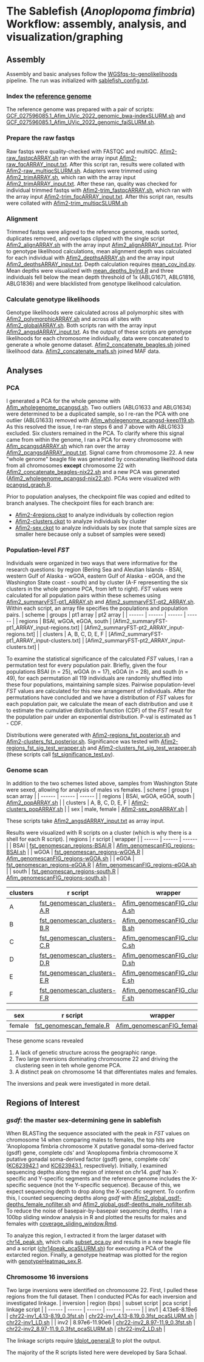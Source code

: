 # The Sablefish (_Anoplopoma fimbria_) Workflow:  assembly, analysis, and visualization/graphing

## Assembly
Assembly and basic analyses follow the [WGSfqs-to-genolikelihoods](https://github.com/letimm/WGSfqs-to-genolikelihoods) pipeline. The run was initialized with [sablefish_config.txt](https://github.com/letimm/sablefish_lcWGS/blob/main/scripts/sablefish_config.txt).

### Index the [reference genome](https://ftp.ncbi.nlm.nih.gov/genomes/all/GCF/027/596/085/GCF_027596085.1_Afim_UVic_2022/GCF_027596085.1_Afim_UVic_2022_genomic.fna.gz)
The reference genome was prepared with a pair of scripts: [GCF_027596085.1_Afim_UVic_2022_genomic_bwa-indexSLURM.sh](https://github.com/letimm/sablefish_lcWGS/blob/main/scripts/GCF_027596085.1_Afim_UVic_2022_genomic_bwa-indexSLURM.sh) and [GCF_027596085.1_Afim_UVic_2022_genomic_faiSLURM.sh](https://github.com/letimm/sablefish_lcWGS/blob/main/scripts/GCF_027596085.1_Afim_UVic_2022_genomic_faiSLURM.sh).

### Prepare the raw fastqs
Raw fastqs were quality-checked with FASTQC and multiQC. [Afim2-raw_fastqcARRAY.sh](https://github.com/letimm/sablefish_lcWGS/blob/main/scripts/Afim2-raw_fastqcARRAY.sh) ran with the array input [Afim2-raw_fqcARRAY_input.txt](https://github.com/letimm/sablefish_lcWGS/blob/main/scripts/Afim2-raw_fqcARRAY_input.txt).
After this script ran, results were collated with [Afim2-raw_multiqcSLURM.sh](https://github.com/letimm/sablefish_lcWGS/blob/main/scripts/Afim2-raw_multiqcSLURM.sh).
Adapters were trimmed using [Afim2_trimARRAY.sh](https://github.com/letimm/sablefish_lcWGS/blob/main/scripts/Afim2_trimARRAY.sh), which ran with the array input [Afim2_trimARRAY_input.txt](https://github.com/letimm/sablefish_lcWGS/blob/main/scripts/Afim2_trimARRAY_input.txt).
After these ran, quality was checked for individual trimmed fastqs with [Afim2-trim_fastqcARRAY.sh](https://github.com/letimm/sablefish_lcWGS/blob/main/scripts/Afim2-trim_fastqcARRAY.sh), which ran with the array input [Afim2-trim_fqcARRAY_input.txt](https://github.com/letimm/sablefish_lcWGS/blob/main/scripts/Afim2-trim_fqcARRAY_input.txt).
After this script ran, results were collated with [Afim2-trim_multiqcSLURM.sh](https://github.com/letimm/sablefish_lcWGS/blob/main/scripts/Afim2-trim_multiqcSLURM.sh)

### Alignment
Trimmed fastqs were aligned to the reference genome, reads sorted, duplicates removed, and overlaps clipped with the single script [Afim2_alignARRAY.sh](https://github.com/letimm/sablefish_lcWGS/blob/main/scripts/Afim2_alignARRAY.sh) with the array input [Afim2_alignARRAY_input.txt](https://github.com/letimm/sablefish_lcWGS/blob/main/scripts/Afim2_alignARRAY_input.txt).
Prior to genotype likelihood calculations, mean alignment depth was calculated for each individual with [Afim2_depthsARRAY.sh](https://github.com/letimm/sablefish_lcWGS/blob/main/scripts/Afim2_depthsARRAY.sh) and the array input [Afim2_depthsARRAY_input.txt](https://github.com/letimm/sablefish_lcWGS/blob/main/scripts/Afim2_depthsARRAY_input.txt). Depth calculation requires [mean_cov_ind.py](https://github.com/letimm/WGSfqs-to-genolikelihoods/blob/main/mean_cov_ind.py).
Mean depths were visualized with [mean_depths_byInd.R](https://github.com/letimm/sablefish_lcWGS/blob/main/scripts/mean_depths_byInd.R) and three individuals fell below the mean depth threshold of 1x (ABLG1671, ABLG1816, ABLG1836) and were blacklisted from genotype likelihood calculation.

### Calculate genotype likelihoods
Genotype likelihoods were calculated across all polymorphic sites with [Afim2_polymorphicARRAY.sh](https://github.com/letimm/sablefish_lcWGS/blob/main/scripts/Afim2_polymorphicARRAY.sh) and across all sites with [Afim2_globalARRAY.sh](https://github.com/letimm/sablefish_lcWGS/blob/main/scripts/Afim2_globalARRAY.sh). Both scripts ran with the array input [Afim2_angsdARRAY_input.txt](https://github.com/letimm/sablefish_lcWGS/blob/main/scripts/Afim2_angsdARRAY_input.txt).
As the output of these scripts are genotype likelihoods for each chromosome individually, data were concatenated to generate a whole genome dataset. [Afim2_concatenate_beagles.sh](https://github.com/letimm/sablefish_lcWGS/blob/main/scripts/Afim2_concatenate_beagles.sh) joined likelihood data.
[Afim2_concatenate_mafs.sh](https://github.com/letimm/sablefish_lcWGS/blob/main/scripts/Afim2_concatenate_mafs.sh) joined MAF data.

## Analyses
### PCA
I generated a PCA for the whole genome with [Afim_wholegenome_pcangsd.sh](https://github.com/letimm/sablefish_lcWGS/blob/main/scripts/Afim_wholegenome_pcangsd.sh). Two outliers (ABLG1633 and ABLG1634) were determined to be a duplicated sample, so I re-ran the PCA with one outlier (ABLG1633) removed with [Afim_wholegenome_pcangsd-keep119.sh](https://github.com/letimm/sablefish_lcWGS/blob/main/scripts/Afim_wholegenome_pcangsd-keep119.sh). As this resolved the issue, I re-ran steps 6 and 7 above with ABLG1633 excluded.
Six clusters remained in the PCA. To clarify where this signal came from within the genome, I ran a PCA for every chromosome with [Afim_pcangsdARRAY.sh](https://github.com/letimm/sablefish_lcWGS/blob/main/scripts/Afim2_pcangsdARRAY.sh) which ran over the array [Afim2_pcangsdARRAY_input.txt](https://github.com/letimm/sablefish_lcWGS/blob/main/scripts/Afim2_pcangsdARRAY_input.txt).
Signal came from chromosome 22. A new "whole genome" beagle file was generated by concatenating likelihood data from all chromosomes **except** chromosome 22 with [Afim2_concatenate_beagles-nix22.sh](https://github.com/letimm/sablefish_lcWGS/blob/main/scripts/Afim2_concatenate_beagles-nix22.sh) and a new PCA was generated ([Afim2_wholegenome_pcangsd-nix22.sh](https://github.com/letimm/sablefish_lcWGS/blob/main/scripts/Afim2_wholegenome_pcangsd-nix22.sh)).
PCAs were visualized with [pcangsd_graph.R](https://github.com/letimm/sablefish_lcWGS/blob/main/plotting/pcangsd_graph.R).

Prior to population analyses, the checkpoint file was copied and edited to branch analyses. The checkpoint files for each branch are:
- [Afim2-4regions.ckpt](https://github.com/letimm/sablefish_lcWGS/blob/main/scripts/Afim2-4regions.ckpt) to analyze individuals by collection region
- [Afim2-clusters.ckpt](https://github.com/letimm/sablefish_lcWGS/blob/main/scripts/Afim2-clusters.ckpt) to analyze individuals by cluster
- [Afim2-sex.ckpt](https://github.com/letimm/sablefish_lcWGS/blob/main/scripts/Afim2-sex.ckpt) to analyze individuals by sex (note that sample sizes are smaller here because only a subset of samples were sexed)

### Population-level _FST_
Individuals were organized in two ways that were informative for the research questions: by region (Bering Sea and Aleutian Islands - BSAI, western Gulf of Alaska - wGOA, eastern Gulf of Alaska - eGOA, and the Washington State coast - south) and by cluster (A-F representing the six clusters in the whole genome PCA, from left to right).
_FST_ values were calculated for all population pairs within these schemes using [Afim2_summaryFST-pt1_ARRAY.sh](https://github.com/letimm/sablefish_lcWGS/blob/main/scripts/Afim2_summaryFST-pt1_ARRAY.sh) and [Afim2_summaryFST-pt2_ARRAY.sh](https://github.com/letimm/sablefish_lcWGS/blob/main/scripts/Afim2_summaryFST-pt2_ARRAY.sh). 
Within each script, an array file specifies the populations and population pairs.
| scheme | groups | pt1 array | pt2 array |
| ------ | ------ | ------ | ------ |
| regions | BSAI, wGOA, eGOA, south | [Afim2_summaryFST-pt1_ARRAY_input-regions.txt] | [Afim2_summaryFST-pt2_ARRAY_input-regions.txt] |
| clusters | A, B, C, D, E, F | [Afim2_summaryFST-pt1_ARRAY_input-clusters.txt] | [Afim2_summaryFST-pt2_ARRAY_input-clusters.txt] |

To examine the statistical significance of the calculated _FST_ values, I ran a permutation test for every population pair. Briefly, given the four populations BSAI (n = 25), wGOA (n = 17), eGOA (n = 28), and south (n = 49), for each permutation all 119 individuals are randomly shuffled into these four populations, maintaining sample sizes. Pairwise population-level _FST_ values are calculated for this new arrangement of individuals. After the permutations have concluded and we have a distribution of _FST_ values for each population pair, we calculate the mean of each distribution and use it to estimate the cumulative distribution function (CDF) of the _FST_ result for the population pair under an exponential distribution. P-val is estimated as 1 - CDF.

Distributions were generated with [Afim2-regions_fst_posterior.sh](https://github.com/letimm/sablefish_lcWGS/blob/main/scripts/Afim2-regions_fst_posterior.sh) and [Afim2-clusters_fst_posterior.sh](https://github.com/letimm/sablefish_lcWGS/blob/main/scripts/Afim2-clusters_fst_posterior.sh).
Significance was tested with [Afim2-regions_fst_sig_test_wrapper.sh](https://github.com/letimm/sablefish_lcWGS/blob/main/scripts/Afim2-regions_fst_sig_test_wrapper.sh) and [Afim2-clusters_fst_sig_test_wrapper.sh](https://github.com/letimm/sablefish_lcWGS/blob/main/scripts/Afim2-clusters_fst_sig_test_wrapper.sh) (these scripts call [fst_significance_test.py](https://github.com/letimm/WGSfqs-to-genolikelihoods/blob/main/fst_significance_test.py)).

### Genome scan
In addition to the two schemes listed above, samples from Washington State were sexed, allowing for analysis of males vs females.
| scheme | groups | scan array |
| ------ | ------ | ------ |
| regions | BSAI, wGOA, eGOA, south | [Afim2_popARRAY.sh] |
| clusters | A, B, C, D, E, F | [Afim2-clusters_popARRAY.sh] |
| sex | male, female | [Afim2-sex_popARRAY.sh] |

These scripts take [Afim2_angsdARRAY_input.txt](https://github.com/letimm/sablefish_lcWGS/blob/main/scripts/Afim2_angsdARRAY_input.txt) as array input.

Results were visualized with R scripts on a cluster (which is why there is a shell for each R script).
| regions | r script | wrapper |
| ------ | ------ | ------ |
| BSAI | [fst_genomescan_regions-BSAI.R] | [Afim_genomescanFIG_regions-BSAI.sh] |
| wGOA | [fst_genomescan_regions-wGOA.R] | [Afim_genomescanFIG_regions-wGOA.sh] |
| eGOA | [fst_genomescan_regions-eGOA.R] | [Afim_genomescanFIG_regions-eGOA.sh] |
| south | [fst_genomescan_regions-south.R] | [Afim_genomescanFIG_regions-south.sh] |

| clusters | r script | wrapper |
| ------ | ------ | ------ |
| A | [fst_genomescan_clusters-A.R] | [Afim_genomescanFIG_clusters-A.sh] |
| B | [fst_genomescan_clusters-B.R] | [Afim_genomescanFIG_clusters-B.sh] |
| C | [fst_genomescan_clusters-C.R] | [Afim_genomescanFIG_clusters-C.sh] |
| D | [fst_genomescan_clusters-D.R] | [Afim_genomescanFIG_clusters-D.sh] |
| E | [fst_genomescan_clusters-E.R] | [Afim_genomescanFIG_clusters-E.sh] |
| F | [fst_genomescan_clusters-F.R] | [Afim_genomescanFIG_clusters-F.sh] |

| sex | r script | wrapper |
| ------ | ------ | ------ |
| female | [fst_genomescan_female.R] | [Afim_genomescanFIG_female.sh] |

These genome scans revealed
1) A lack of genetic structure across the geographic range.
2) Two large inversions dominating chromosome 22 and driving the clustering seen in teh whole genome PCA.
3) A distinct peak on chromosome 14 that differentiates males and females.

The inversions and peak were investigated in more detail.

## Regions of Interest
### _gsdf_: the master sex-determining gene in sablefish
When BLASTing the sequence associated with the peak in _FST_ values on chromosome 14 when comparing males to females, the top hits are 'Anoplopoma fimbria chromosome X putative gonadal soma-derived factor (gsdf) gene, complete cds' and 'Anoplopoma fimbria chromosome X putative gonadal soma-derived factor (gsdf) gene, complete cds' ([KC623942.1](https://www.ncbi.nlm.nih.gov/nuccore/KC623942.1) and [KC623943.1](https://www.ncbi.nlm.nih.gov/nuccore/KC623943.1), respectively).
Initially, I examined sequencing depths along the region of interest on chr14. _gsdf_ has X-specific and Y-specific segments and the reference genome includes the X-specific sequence (not the Y-specific sequence). Because of this, we expect sequencing depth to drop along the X-specific segment. To confirm this, I counted sequencing depths along _gsdf_ with [Afim2_global_gsdf-depths_female_nofilter.sh](https://github.com/letimm/sablefish_lcWGS/blob/main/scripts/Afim2_global_gsdf-depths_female_nofilter.sh) and [Afim2_global_gsdf-depths_male_nofilter.sh](https://github.com/letimm/sablefish_lcWGS/blob/main/scripts/Afim2_global_gsdf-depths_male_nofilter.sh). To reduce the noise of basepair-by-basepair sequencing depths, I ran a 100bp sliding window analysis in R and plotted the results for males and females with [coverage_sliding_window.Rmd](https://github.com/letimm/sablefish_lcWGS/blob/main/plotting/coverage_sliding_window.Rmd).

To analyze this region, I extracted it from the larger dataset with [chr14_peak.sh](https://github.com/letimm/sablefish_lcWGS/blob/main/scripts/chr14-peak.sh), which calls [subset_pca.py](https://github.com/letimm/WGSfqs-to-genolikelihoods/blob/main/subset_pca.py) and results in a new beagle file and a script ([chr14peak_pcaSLURM.sh](https://github.com/letimm/sablefish_lcWGS/blob/main/scripts/chr14peak_pcaSLURM.sh)) for executing a PCA of the extarcted region.
Finally, a genotype heatmap was plotted for the region with [genotypeHeatmap_sex.R](https://github.com/letimm/sablefish_lcWGS/blob/main/plotting/genotypeHeatmap_sex.R).

### Chromosome 16 inversions
Two large inversions were identified on chromosome 22.
First, I pulled these regions from the full dataset. Then I conducted PCAs for each inversion and investigated linkage.
| inversion | region (bps) | subset script | pca script | linkage script |
| ------ | ------ | ------ | ------ | ------ |
| inv1 | 4.13e6-8.19e6 | [chr22-inv1_4.13-8.19_0.3fst.sh] | [chr22-inv1_4.13-8.19_0.3fst_pcaSLURM.sh] | [chr22-inv1_LD.sh] |
| inv2 | 8.97e6-11.90e6 | [chr22-inv2_8.97-11.9_0.3fst.sh] | [chr22-inv2_8.97-11.9_0.3fst_pcaSLURM.sh] | [chr22-inv2_LD.sh] |

The linkage scripts require [ldplot_general.R](https://github.com/letimm/sablefish_lcWGS/blob/main/plotting/ldplot_general.R) to plot the output.

The majority of the R scripts listed here were developed by Sara Schaal.

[Afim2-regions_summaryFST-pt1_ARRAY_input.txt]: <https://github.com/letimm/sablefish_lcWGS/blob/main/scripts/Afim2-4regions_summaryFST-pt1_ARRAY_input.txt>
[Afim2-regions_summaryFST-pt2_ARRAY_input.txt]: <https://github.com/letimm/sablefish_lcWGS/blob/main/scripts/Afim2-4regions_summaryFST-pt2_ARRAY_input.txt>
[Afim2-clusters_summaryFST-pt1_ARRAY_input.txt]: <https://github.com/letimm/sablefish_lcWGS/blob/main/scripts/Afim2-clusters_summaryFST-pt1_ARRAY_input.txt>
[Afim2-clusters_summaryFST-pt2_ARRAY_input.txt]: <https://github.com/letimm/sablefish_lcWGS/blob/main/scripts/Afim2-clusters_summaryFST-pt2_ARRAY_input.txt>

[Afim2_popARRAY.sh]:
<https://github.com/letimm/sablefish_lcWGS/blob/main/scripts/Afim2_popARRAY.sh>
[Afim2-clusters_popARRAY.sh]: <https://github.com/letimm/sablefish_lcWGS/blob/main/scripts/Afim2-clusters_popARRAY.sh>
[Afim2-sex_popARRAY.sh]:
<https://github.com/letimm/sablefish_lcWGS/blob/main/scripts/Afim2-sex_popARRAY.sh>

[fst_genomescan_regions-BSAI.R]: <https://github.com/letimm/sablefish_lcWGS/blob/main/plotting/fst_genomescan_regions-BSAI.R>
[fst_genomescan_regions-wGOA.R]: <https://github.com/letimm/sablefish_lcWGS/blob/main/plotting/fst_genomescan_regions-wGOA.R>
[fst_genomescan_regions-eGOA.R]: <https://github.com/letimm/sablefish_lcWGS/blob/main/plotting/fst_genomescan_regions-eGOA.R>
[fst_genomescan_regions-south.R]: <https://github.com/letimm/sablefish_lcWGS/blob/main/plotting/fst_genomescan_regions-south.R>
[Afim_genomescanFIG_regions-BSAI.sh]: <https://github.com/letimm/sablefish_lcWGS/blob/main/plotting/Afim_genomescanFIG_regions-BSAI.sh>
[Afim_genomescanFIG_regions-wGOA.sh]: <https://github.com/letimm/sablefish_lcWGS/blob/main/plotting/Afim_genomescanFIG_regions-wGOA.sh>
[Afim_genomescanFIG_regions-eGOA.sh]: <https://github.com/letimm/sablefish_lcWGS/blob/main/plotting/Afim_genomescanFIG_regions-eGOA.sh>
[Afim_genomescanFIG_regions-south.sh]: <https://github.com/letimm/sablefish_lcWGS/blob/main/plotting/Afim_genomescanFIG_regions-south.sh>

[fst_genomescan_clusters-A.R]: <https://github.com/letimm/sablefish_lcWGS/blob/main/plotting/fst_genomescan_clusters-A.R>
[fst_genomescan_clusters-B.R]: <https://github.com/letimm/sablefish_lcWGS/blob/main/plotting/fst_genomescan_clusters-B.R>
[fst_genomescan_clusters-C.R]: <https://github.com/letimm/sablefish_lcWGS/blob/main/plotting/fst_genomescan_clusters-C.R>
[fst_genomescan_clusters-D.R]: <https://github.com/letimm/sablefish_lcWGS/blob/main/plotting/fst_genomescan_clusters-D.R>
[fst_genomescan_clusters-E.R]: <https://github.com/letimm/sablefish_lcWGS/blob/main/plotting/fst_genomescan_clusters-E.R>
[fst_genomescan_clusters-F.R]: <https://github.com/letimm/sablefish_lcWGS/blob/main/plotting/fst_genomescan_clusters-F.R>
[Afim_genomescanFIG_clusters-A.sh]: <https://github.com/letimm/sablefish_lcWGS/blob/main/plotting/Afim_genomescanFIG_clusters-A.sh>
[Afim_genomescanFIG_clusters-B.sh]: <https://github.com/letimm/sablefish_lcWGS/blob/main/plotting/Afim_genomescanFIG_clusters-B.sh>
[Afim_genomescanFIG_clusters-C.sh]: <https://github.com/letimm/sablefish_lcWGS/blob/main/plotting/Afim_genomescanFIG_clusters-C.sh>
[Afim_genomescanFIG_clusters-D.sh]: <https://github.com/letimm/sablefish_lcWGS/blob/main/plotting/Afim_genomescanFIG_clusters-D.sh>
[Afim_genomescanFIG_clusters-E.sh]: <https://github.com/letimm/sablefish_lcWGS/blob/main/plotting/Afim_genomescanFIG_clusters-E.sh>
[Afim_genomescanFIG_clusters-F.sh]: <https://github.com/letimm/sablefish_lcWGS/blob/main/plotting/Afim_genomescanFIG_clusters-F.sh>

[fst_genomescan_female.R]: <https://github.com/letimm/sablefish_lcWGS/blob/main/plotting/fst_genomescan_female.R>
[Afim_genomescanFIG_female.sh]: <https://github.com/letimm/sablefish_lcWGS/blob/main/plotting/Afim_genomescanFIG_female.sh>

[chr22-inv1_4.13-8.19_0.3fst.sh]: <https://github.com/letimm/sablefish_lcWGS/blob/main/scripts/chr22-inv1_4.13-8.19_0.3fst.sh>
[chr22-inv2_8.97-11.9_0.3fst.sh]: <https://github.com/letimm/sablefish_lcWGS/blob/main/scripts/chr22-inv2_8.97-11.9_0.3fst.sh>
[chr22-inv1_4.13-8.19_0.3fst_pcaSLURM.sh]: <https://github.com/letimm/sablefish_lcWGS/blob/main/scripts/chr22-inv1_4.13-8.19_0.3fst_pcaSLURM.sh>
[chr22-inv2_8.97-11.9_0.3fst_pcaSLURM.sh]: <https://github.com/letimm/sablefish_lcWGS/blob/main/scripts/chr22-inv2_8.97-11.9_0.3fst_pcaSLURM.sh>
[chr22-inv1_LD.sh]: <https://github.com/letimm/sablefish_lcWGS/blob/main/scripts/chr22-inv1_LD.sh>
[chr22-inv2_LD.sh]: <https://github.com/letimm/sablefish_lcWGS/blob/main/scripts/chr22-inv2_LD.sh>
